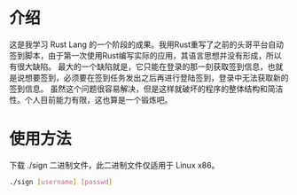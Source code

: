 # 介绍
这是我学习 Rust Lang 的一个阶段的成果。我用Rust重写了之前的头哥平台自动签到脚本，由于第一次使用Rust编写实际的应用，其语言思想并没有形成，所以有很大缺陷。
最大的一个缺陷就是，它只能在登录的那一刻获取签到信息，也就是说想要签到，必须要在签到任务发出之后再进行登陆签到，登录中无法获取新的签到信息。
虽然这个问题很容易解决，但是这样就破坏的程序的整体结构和简洁性。个人目前能力有限，这也算是一个锻炼吧。
# 使用方法
下载 ./sign 二进制文件，此二进制文件仅适用于 Linux x86。

~~~bash
./sign [username] [passwd]
~~~
